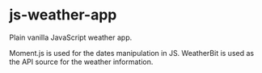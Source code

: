 # js-weather-app
Plain vanilla JavaScript weather app.

Moment.js is used for the dates manipulation in JS. WeatherBit is used as the API source for the weather information. 
